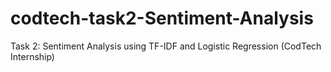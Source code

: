 # codtech-task2-Sentiment-Analysis
Task 2: Sentiment Analysis using TF-IDF and Logistic Regression (CodTech Internship)
